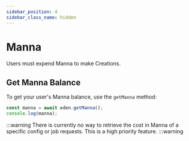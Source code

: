```yaml
---
sidebar_position: 4
sidebar_class_name: hidden
---
```


# Manna

Users must expend Manna to make Creations.

## Get Manna Balance

To get your user's Manna balance, use the `getManna` method:

```js
const manna = await eden.getManna();
console.log(manna);
```

:::warning
There is currently no way to retrieve the cost in Manna of a specific config or job requests. This is a high priority feature.
:::warning
